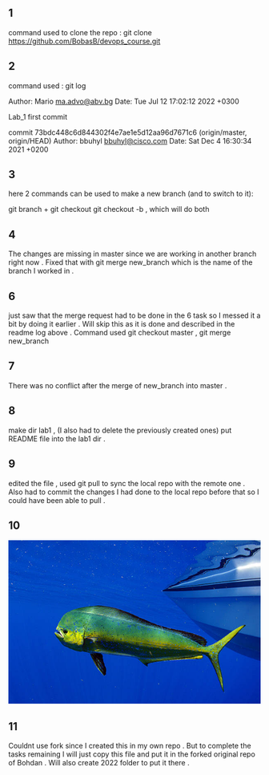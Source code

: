 1
-----------------------------------
command used to clone the repo :
	git clone https://github.com/BobasB/devops_course.git

2
-----------------------------------
command used :
	git log 

Author: Mario <ma.advo@abv.bg>
Date:   Tue Jul 12 17:02:12 2022 +0300

Lab_1 first commit

commit 73bdc448c6d844302f4e7ae1e5d12aa96d7671c6 (origin/master, origin/HEAD)
Author: bbuhyl <bbuhyl@cisco.com>
Date:   Sat Dec 4 16:30:34 2021 +0200

3
------------------------------------
here 2 commands can be used to make a new branch (and to switch to it):

git branch <name> + git checkout <name>
git checkout -b <name> , which will do both 

4
-----------------------------------
The changes are missing in master since we are working in another branch right now . Fixed that with git merge new_branch which is the name of the branch I worked in . 

6
--------------------------------------------
just saw that the merge request had to be done in the 6 task so I messed it a bit by doing it earlier . Will skip this as it is done and described in the readme log above . Command used git checkout master , git merge new_branch

7
--------------------------------------------
There was no conflict after the merge of new_branch into master . 

8
--------------------------------------------
make dir lab1 , (I also had to delete the previously created ones)
put README file into the lab1 dir .

9
--------------------------------------------
edited the file , used git pull to sync the local repo with the remote one . Also had to commit the changes I had done to the local repo before that so I could have been able to pull . 

10
---------------------------------------------

![text](photo.jpeg)

11
---------------------------------------------
Couldnt use fork since I created this in my own repo . But to complete the tasks remaining I will just copy this file and put it in the forked original repo of Bohdan . Will also create 2022 folder to put it there . 



